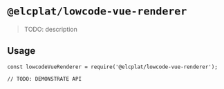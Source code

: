 # `@elcplat/lowcode-vue-renderer`

> TODO: description

## Usage

```
const lowcodeVueRenderer = require('@elcplat/lowcode-vue-renderer');

// TODO: DEMONSTRATE API
```

